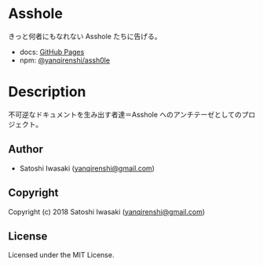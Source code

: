 # Asshole

きっと何者にもなれない Asshole たちに告げる。

- docs: [GitHub Pages](https://yanqirenshi.github.io/Asshole/)
- npm: [@yanqirenshi/assh0le](https://www.npmjs.com/package/@yanqirenshi/assh0le)

# Description

不可逆なドキュメントを生み出す者達＝Asshole へのアンチテーゼとしてのプロジェクト。

## Author

* Satoshi Iwasaki (yanqirenshi@gmail.com)

## Copyright

Copyright (c) 2018 Satoshi Iwasaki (yanqirenshi@gmail.com)

## License

Licensed under the MIT License.
